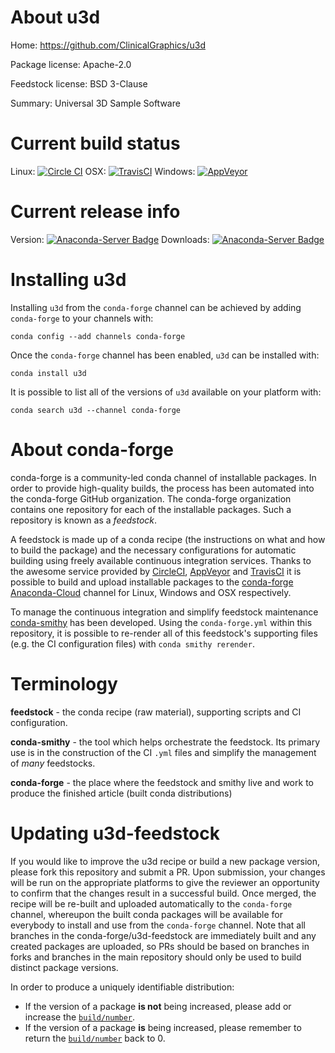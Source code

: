 About u3d
=========

Home: https://github.com/ClinicalGraphics/u3d

Package license: Apache-2.0

Feedstock license: BSD 3-Clause

Summary: Universal 3D Sample Software



Current build status
====================

Linux: [![Circle CI](https://circleci.com/gh/conda-forge/u3d-feedstock.svg?style=shield)](https://circleci.com/gh/conda-forge/u3d-feedstock)
OSX: [![TravisCI](https://travis-ci.org/conda-forge/u3d-feedstock.svg?branch=master)](https://travis-ci.org/conda-forge/u3d-feedstock)
Windows: [![AppVeyor](https://ci.appveyor.com/api/projects/status/github/conda-forge/u3d-feedstock?svg=True)](https://ci.appveyor.com/project/conda-forge/u3d-feedstock/branch/master)

Current release info
====================
Version: [![Anaconda-Server Badge](https://anaconda.org/conda-forge/u3d/badges/version.svg)](https://anaconda.org/conda-forge/u3d)
Downloads: [![Anaconda-Server Badge](https://anaconda.org/conda-forge/u3d/badges/downloads.svg)](https://anaconda.org/conda-forge/u3d)

Installing u3d
==============

Installing `u3d` from the `conda-forge` channel can be achieved by adding `conda-forge` to your channels with:

```
conda config --add channels conda-forge
```

Once the `conda-forge` channel has been enabled, `u3d` can be installed with:

```
conda install u3d
```

It is possible to list all of the versions of `u3d` available on your platform with:

```
conda search u3d --channel conda-forge
```


About conda-forge
=================

conda-forge is a community-led conda channel of installable packages.
In order to provide high-quality builds, the process has been automated into the
conda-forge GitHub organization. The conda-forge organization contains one repository
for each of the installable packages. Such a repository is known as a *feedstock*.

A feedstock is made up of a conda recipe (the instructions on what and how to build
the package) and the necessary configurations for automatic building using freely
available continuous integration services. Thanks to the awesome service provided by
[CircleCI](https://circleci.com/), [AppVeyor](http://www.appveyor.com/)
and [TravisCI](https://travis-ci.org/) it is possible to build and upload installable
packages to the [conda-forge](https://anaconda.org/conda-forge)
[Anaconda-Cloud](http://docs.anaconda.org/) channel for Linux, Windows and OSX respectively.

To manage the continuous integration and simplify feedstock maintenance
[conda-smithy](http://github.com/conda-forge/conda-smithy) has been developed.
Using the ``conda-forge.yml`` within this repository, it is possible to re-render all of
this feedstock's supporting files (e.g. the CI configuration files) with ``conda smithy rerender``.


Terminology
===========

**feedstock** - the conda recipe (raw material), supporting scripts and CI configuration.

**conda-smithy** - the tool which helps orchestrate the feedstock.
                   Its primary use is in the construction of the CI ``.yml`` files
                   and simplify the management of *many* feedstocks.

**conda-forge** - the place where the feedstock and smithy live and work to
                  produce the finished article (built conda distributions)


Updating u3d-feedstock
======================

If you would like to improve the u3d recipe or build a new
package version, please fork this repository and submit a PR. Upon submission,
your changes will be run on the appropriate platforms to give the reviewer an
opportunity to confirm that the changes result in a successful build. Once
merged, the recipe will be re-built and uploaded automatically to the
`conda-forge` channel, whereupon the built conda packages will be available for
everybody to install and use from the `conda-forge` channel.
Note that all branches in the conda-forge/u3d-feedstock are
immediately built and any created packages are uploaded, so PRs should be based
on branches in forks and branches in the main repository should only be used to
build distinct package versions.

In order to produce a uniquely identifiable distribution:
 * If the version of a package **is not** being increased, please add or increase
   the [``build/number``](http://conda.pydata.org/docs/building/meta-yaml.html#build-number-and-string).
 * If the version of a package **is** being increased, please remember to return
   the [``build/number``](http://conda.pydata.org/docs/building/meta-yaml.html#build-number-and-string)
   back to 0.
